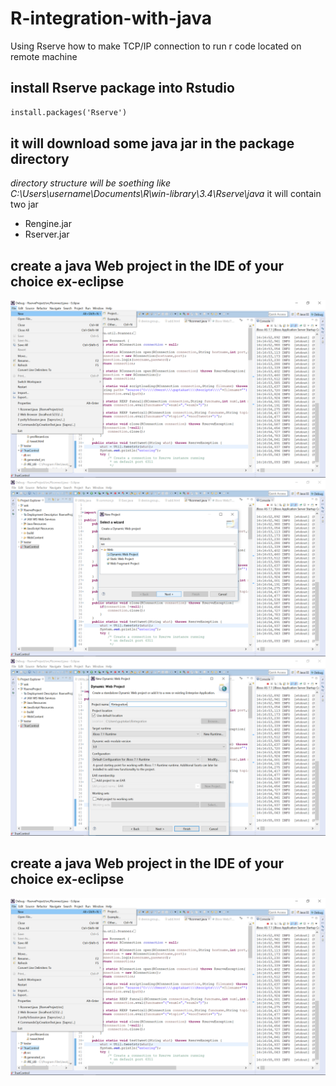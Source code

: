 # R-integration-with-java
Using Rserve  how to make TCP/IP  connection to run r code located on remote machine
## install Rserve package into Rstudio
```markdown
install.packages('Rserve')
```
## it will download some java jar in the package directory
_directory structure will be soething like C:\Users\username\Documents\R\win-library\3.4\Rserve\java_
it will contain two jar
* Rengine.jar
* Rserver.jar
## create a java Web project in the IDE of your choice ex-eclipse
![create project](/images/create1.png)
![create project](/images/create2.png)
![create project](/images/create3.png)

## create a java Web project in the IDE of your choice ex-eclipse
![create project](/images/create1.png)

```markdown
```
## 
```markdown
```
## 
```markdown
```
## 
```markdown
```
## 
```markdown
```
